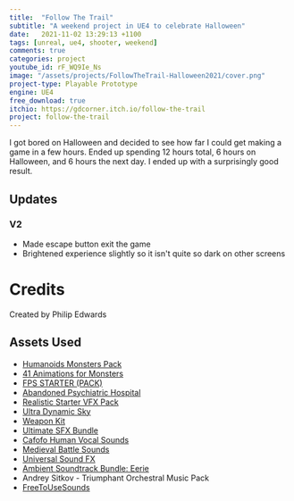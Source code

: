 ```yaml
---
title:  "Follow The Trail"
subtitle: "A weekend project in UE4 to celebrate Halloween"
date:   2021-11-02 13:29:13 +1100
tags: [unreal, ue4, shooter, weekend]
comments: true
categories: project
youtube_id: rF_WQ9Ie_Ns
image: "/assets/projects/FollowTheTrail-Halloween2021/cover.png"
project-type: Playable Prototype
engine: UE4
free_download: true
itchio: https://gdcorner.itch.io/follow-the-trail
project: follow-the-trail
---
```


​I got bored on Halloween and decided to see how far I could get making a game in a few hours. Ended up spending 12 hours total, 6 hours on Halloween, and 6 hours the next day. I ended up with a surprisingly good result.

## Updates

### V2

 - Made escape button exit the game
 - Brightened experience slightly so it isn't quite so dark on other screens

# Credits

Created by Philip Edwards

## Assets Used

- [Humanoids Monsters Pack](https://unrealengine.com/marketplace/en-US/product/humanoids-monsters-pack)
- [41 Animations for Monsters](https://unrealengine.com/marketplace/en-US/product/41-animations-for-monsters)
- [FPS STARTER (PACK)](https://unrealengine.com/marketplace/en-US/product/fps-starter-pack-01)
- [Abandoned Psychiatric Hospital](https://unrealengine.com/marketplace/en-US/product/abandoned-psychiatric-hospital)
- [Realistic Starter VFX Pack](https://unrealengine.com/marketplace/en-US/product/realistic-starter-vfx-pack)
- [Ultra Dynamic Sky](https://unrealengine.com/marketplace/en-US/product/ultra-dynamic-sky)
- [Weapon Kit](https://unrealengine.com/marketplace/en-US/product/weapon-kit)
- [Ultimate SFX Bundle](https://unrealengine.com/marketplace/en-US/product/ultimate-sfx-music-bundle-everything-bundle)
- [Cafofo Human Vocal Sounds](https://www.unrealengine.com/marketplace/en-US/product/47d97ec9379e4446beb73cb12701a54a)
- [Medieval Battle Sounds](https://www.unrealengine.com/marketplace/en-US/product/medieval-battle-sounds-library)
- [Universal Sound FX](https://www.imphenzia.com/universal-sound-fx)
- [Ambient Soundtrack Bundle: Eerie](https://www.unrealengine.com/marketplace/en-US/product/ambient-soundtrack-bundle-eerie)
- Andrey Sitkov - Triumphant Orchestral Music Pack
- [FreeToUseSounds](https://www.freetousesounds.com/)